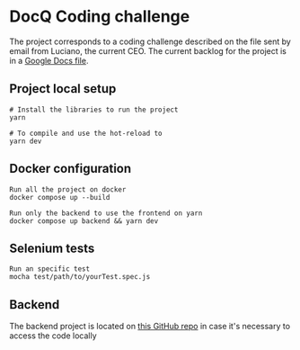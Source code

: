 # DocQ Coding challenge

The project corresponds to a coding challenge described on the file sent by email from Luciano, the current CEO. The current backlog for the project is in a [Google Docs file](https://docs.google.com/document/d/1UsIjmaAoY4wjgwfItMGfYurhI0AcK9IsQLyblwq-O30/edit?usp=sharing).

## Project local setup

```
# Install the libraries to run the project
yarn

# To compile and use the hot-reload to 
yarn dev

```

## Docker configuration

```
Run all the project on docker
docker compose up --build

Run only the backend to use the frontend on yarn
docker compose up backend && yarn dev
```

## Selenium tests

```
Run an specific test
mocha test/path/to/yourTest.spec.js
```

## Backend

The backend project is located on [this GitHub repo](https://github.com/devssauro/flask-docq-challenge) in case it's necessary to access the code locally